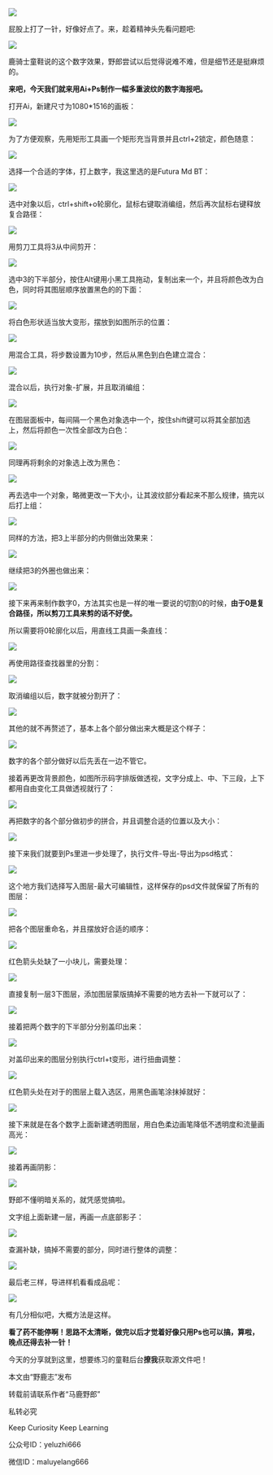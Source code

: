 ![](https://pic2.zhimg.com/v2-7978ab8623ee4763ba93b5796e6d3f69_r.jpg)

屁股上打了一针，好像好点了。来，趁着精神头先看问题吧:

![](https://pic4.zhimg.com/v2-ff967ecf77939971cf4650f2cabf4243_r.jpg)

鹿骑士童鞋说的这个数字效果，野郎尝试以后觉得说难不难，但是细节还是挺麻烦的。

**来吧，今天我们就来用Ai+Ps制作一幅多重波纹的数字海报吧。**

打开Ai，新建尺寸为1080\*1516的画板：

![](https://pic2.zhimg.com/v2-bc22f824d09823666db9d8f84c79da3d_r.jpg)

为了方便观察，先用矩形工具画一个矩形充当背景并且ctrl+2锁定，颜色随意：

![](https://pic4.zhimg.com/v2-8b86d54d2a77a9e3bb640e4fa4cf02ef_r.jpg)

选择一个合适的字体，打上数字，我这里选的是Futura Md BT：

![](https://pic4.zhimg.com/v2-1c3c2aa22c4a43d9bae8eb98873a3cb7_r.jpg)

选中对象以后，ctrl+shift+o轮廓化，鼠标右键取消编组，然后再次鼠标右键释放复合路径：

![](https://pic2.zhimg.com/v2-627dc0d19f022327532ae57d5bb509ad_r.jpg)

用剪刀工具将3从中间剪开：

![](https://pic4.zhimg.com/v2-c36de2c33a276c7b017350989d40a713_r.jpg)

选中3的下半部分，按住Alt键用小黑工具拖动，复制出来一个，并且将颜色改为白色，同时将其图层顺序放置黑色的的下面：

![](https://pic4.zhimg.com/v2-7e136088dacd2c3ea76746870446295b_r.jpg)

将白色形状适当放大变形，摆放到如图所示的位置：

![](https://pic4.zhimg.com/v2-46d7d34ddae2eac1cfac389678f771e7_r.jpg)

用混合工具，将步数设置为10步，然后从黑色到白色建立混合：

![](https://pic2.zhimg.com/v2-a2d9bdbfef4e565503969fb82c5cd8cd_r.jpg)

混合以后，执行对象-扩展，并且取消编组：

![](https://pic2.zhimg.com/v2-5c81dcaa824a85278afb552e4c133af1_r.jpg)

在图层面板中，每间隔一个黑色对象选中一个，按住shift键可以将其全部加选上，然后将颜色一次性全部改为白色：

![](https://pic4.zhimg.com/v2-1151a30611519c23cc69a9e2e1a68cdf_r.jpg)

同理再将剩余的对象选上改为黑色：

![](https://pic2.zhimg.com/v2-cd14f4ea075ad00bad9332be7c3b7e19_r.jpg)

再去选中一个对象，略微更改一下大小，让其波纹部分看起来不那么规律，搞完以后打上组：

![](https://pic4.zhimg.com/v2-7ddb13f554aa4eda1e2f30d10bb91a4f_r.jpg)

同样的方法，把3上半部分的内侧做出效果来：

![](https://pic4.zhimg.com/v2-5cc50251fe5356ad42dd75348a2471bf_r.jpg)

继续把3的外圈也做出来：

![](https://pic4.zhimg.com/v2-e05ffefa587848d25016946e3215984f_r.jpg)

接下来再来制作数字0，方法其实也是一样的唯一要说的切割0的时候，**由于0是复合路径，所以剪刀工具来剪的话不好使。**

所以需要将0轮廓化以后，用直线工具画一条直线：  

![](https://pic3.zhimg.com/v2-a091bc24fd69dece6162520874b92152_r.jpg)

再使用路径查找器里的分割：

![](https://pic3.zhimg.com/v2-f782aeb40bd6ce19fcfb5697a7ce7bda_r.jpg)

取消编组以后，数字就被分割开了：

![](https://pic1.zhimg.com/v2-859d1fd306253ef793617c191779496c_r.jpg)

其他的就不再赘述了，基本上各个部分做出来大概是这个样子：

![](https://pic4.zhimg.com/v2-24c89fd91562c0ff9e801b4aae177f17_r.jpg)

数字的各个部分做好以后先丢在一边不管它。

接着再更改背景颜色，如图所示码字排版做透视，文字分成上、中、下三段，上下都用自由变化工具做透视就行了：

![](https://pic2.zhimg.com/v2-49405de04812d061ce146bc21a21c1d5_r.jpg)

再把数字的各个部分做初步的拼合，并且调整合适的位置以及大小：

![](https://pic3.zhimg.com/v2-445a0074c65bc893c415ec00f15284fe_r.jpg)

接下来我们就要到Ps里进一步处理了，执行文件-导出-导出为psd格式：

![](https://pic1.zhimg.com/v2-1c2c0d3283f1320eea673283abc42c84_r.jpg)

这个地方我们选择写入图层-最大可编辑性，这样保存的psd文件就保留了所有的图层：

![](https://pic4.zhimg.com/v2-4b84cc83f3080ecc920561329c376987_r.jpg)

把各个图层重命名，并且摆放好合适的顺序：

![](https://pic4.zhimg.com/v2-3eec22f112175fd944b829ce8ba0ba9b_r.jpg)

红色箭头处缺了一小块儿，需要处理：

![](https://pic1.zhimg.com/v2-afe35b5031facca9a6e8eabe21e5d440_r.jpg)

直接复制一层3下图层，添加图层蒙版搞掉不需要的地方去补一下就可以了：

![](https://pic4.zhimg.com/v2-8bc728ea0ebd8b666d15335304ea289b_r.jpg)

接着把两个数字的下半部分分别盖印出来：

![](https://pic3.zhimg.com/v2-be960b77b0ea61de1b3a8c53b7e69c72_r.jpg)

对盖印出来的图层分别执行ctrl+t变形，进行扭曲调整：

![](https://pic3.zhimg.com/v2-b02df22226e04f6e9bc497ed0eff6a22_r.jpg)

红色箭头处在对于的图层上载入选区，用黑色画笔涂抹掉就好：

![](https://pic2.zhimg.com/v2-172cbcc7951622be64419f49c4eda581_r.jpg)

接下来就是在各个数字上面新建透明图层，用白色柔边画笔降低不透明度和流量画高光：

![](https://pic2.zhimg.com/v2-697eed50fd03df1331d8f2ab4de04541_r.jpg)

接着再画阴影：

![](https://pic1.zhimg.com/v2-667037a9b35a3e22e1dd5c147da31160_r.jpg)

野郎不懂明暗关系的，就凭感觉搞啦。

文字组上面新建一层，再画一点底部影子：

![](https://pic3.zhimg.com/v2-817f711d7b1a92a9e91af8c8fc9d5f36_r.jpg)

查漏补缺，搞掉不需要的部分，同时进行整体的调整：

![](https://pic3.zhimg.com/v2-97925d8d76308139ff99834d35553266_r.jpg)

最后老三样，导进样机看看成品呢：

![](https://pic1.zhimg.com/v2-8223c113cb33e07766530e8cd05d8084_r.jpg)

有几分相似吧，大概方法是这样。

**看了药不能停啊！思路不太清晰，做完以后才觉着好像只用Ps也可以搞，算啦，晚点还得去补一针！**

今天的分享就到这里，想要练习的童鞋后台**撩我**获取源文件吧！

本文由“野鹿志”发布

转载前请联系作者“马鹿野郎”

私转必究

Keep Curiosity Keep Learning

公众号ID：yeluzhi666

微信ID：maluyelang666